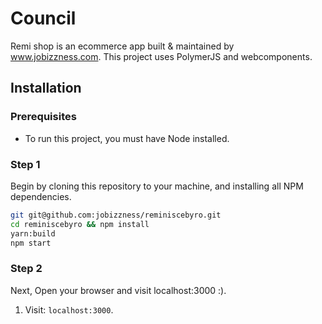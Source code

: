 # Council

Remi shop is an ecommerce app built & maintained by www.jobizzness.com. This project uses PolymerJS and webcomponents.

## Installation

### Prerequisites

* To run this project, you must have Node installed.

### Step 1

Begin by cloning this repository to your machine, and installing all NPM dependencies.

```bash
git git@github.com:jobizzness/reminiscebyro.git
cd reminiscebyro && npm install
yarn:build
npm start
```

### Step 2

Next, Open your browser and visit localhost:3000 :).

1. Visit: `localhost:3000`.